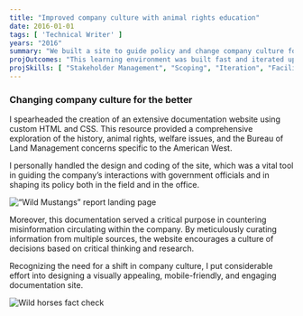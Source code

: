 ```yaml
---
title: "Improved company culture with animal rights education"
date: 2016-01-01
tags: [ 'Technical Writer' ]
years: "2016"
summary: "We built a site to guide policy and change company culture for the better."
projOutcomes: "This learning environment was built fast and iterated upon to help everyone in the company, from ranchers to executives, better understand the complex issues impacting their work environment."
projSkills: [ "Stakeholder Management", "Scoping", "Iteration", "Facilitation", "Scheduling", "SDLC (software development lifecycle)" ]
---
```


### Changing company culture for the better

I spearheaded the creation of an extensive documentation website using custom HTML and CSS. This resource provided a comprehensive exploration of the history, animal rights, welfare issues, and the Bureau of Land Management concerns specific to the American West.

I personally handled the design and coding of the site, which was a vital tool in guiding the company&rsquo;s interactions with government officials and in shaping its policy both in the field and in the office. 

![&ldquo;Wild Mustangs&rdquo; report landing page](/mustangs-report.webp)

Moreover, this documentation served a critical purpose in countering misinformation circulating within the company. By meticulously curating information from multiple sources, the website encourages a culture of decisions based on critical thinking and research.

Recognizing the need for a shift in company culture, I put considerable effort into designing a visually appealing, mobile-friendly, and engaging documentation site.

![Wild horses fact check](/wild-horse-fact-check.webp)

